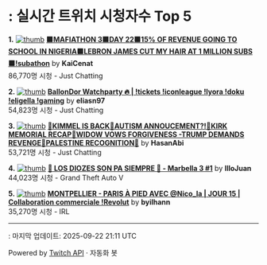 # : 실시간 트위치 시청자수 Top 5

**1.** [![thumb](https://static-cdn.jtvnw.net/previews-ttv/live_user_kaicenat-320x180.jpg)](https://twitch.tv/KaiCenat)
**[🟪MAFIATHON 3🟪DAY 22🟪15% OF REVENUE GOING TO SCHOOL IN NIGERIA🟪LEBRON JAMES CUT MY HAIR AT 1 MILLION SUBS🟪!subathon](https://twitch.tv/KaiCenat)** by **KaiCenat**<br>86,770명 시청  - Just Chatting

**2.** [![thumb](https://static-cdn.jtvnw.net/previews-ttv/live_user_eliasn97-320x180.jpg)](https://twitch.tv/eliasn97)
**[BallonDor Watchparty 🔥 | !tickets !iconleague !lyora !doku !eligella !gaming](https://twitch.tv/eliasn97)** by **eliasn97**<br>54,823명 시청  - Just Chatting

**3.** [![thumb](https://static-cdn.jtvnw.net/previews-ttv/live_user_hasanabi-320x180.jpg)](https://twitch.tv/HasanAbi)
**[🚨KIMMEL IS BACK🚨AUTISM ANNOUCEMENT?!🚨KIRK MEMORIAL RECAP🚨WIDOW VOWS FORGIVENESS -TRUMP DEMANDS REVENGE🚨PALESTINE RECOGNITION🚨](https://twitch.tv/HasanAbi)** by **HasanAbi**<br>53,721명 시청  - Just Chatting

**4.** [![thumb](https://static-cdn.jtvnw.net/previews-ttv/live_user_illojuan-320x180.jpg)](https://twitch.tv/IlloJuan)
**[🌴 LOS DIOZES SON PA SIEMPRE 🌴 - Marbella 3 #1](https://twitch.tv/IlloJuan)** by **IlloJuan**<br>44,023명 시청  - Grand Theft Auto V

**5.** [![thumb](https://static-cdn.jtvnw.net/previews-ttv/live_user_byilhann-320x180.jpg)](https://twitch.tv/byilhann)
**[MONTPELLIER - PARIS À PIED AVEC @Nico_la | JOUR 15 | Collaboration commerciale !Revolut](https://twitch.tv/byilhann)** by **byilhann**<br>35,270명 시청  - IRL


---
: 마지막 업데이트: 2025-09-22 21:11 UTC

Powered by [Twitch API](https://dev.twitch.tv/docs/api/reference) · 자동화 봇